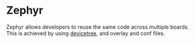 # Zephyr

Zephyr allows developers to reuse the same code across multiple boards. This is achieved by using [devicetree](devicetree.md), and overlay and conf files.


